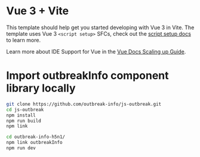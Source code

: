 # Vue 3 + Vite

This template should help get you started developing with Vue 3 in Vite. The template uses Vue 3 `<script setup>` SFCs, check out the [script setup docs](https://v3.vuejs.org/api/sfc-script-setup.html#sfc-script-setup) to learn more.

Learn more about IDE Support for Vue in the [Vue Docs Scaling up Guide](https://vuejs.org/guide/scaling-up/tooling.html#ide-support).

# Import outbreakInfo component library locally

```bash
git clone https://github.com/outbreak-info/js-outbreak.git
cd js-outbreak
npm install
npm run build
npm link

cd outbreak-info-h5n1/
npm link outbreakInfo
npm run dev
```